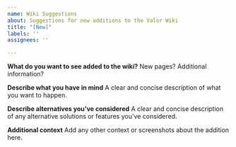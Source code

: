 ```yaml
---
name: Wiki Suggestions
about: Suggestions for new additions to the Valor Wiki
title: "[New]"
labels: ''
assignees: ''

---
```


**What do you want to see added to the wiki?**
New pages? Additional information?

**Describe what you have in mind**
A clear and concise description of what you want to happen.

**Describe alternatives you've considered**
A clear and concise description of any alternative solutions or features you've considered.

**Additional context**
Add any other context or screenshots about the addition here.
